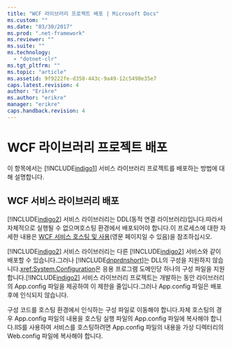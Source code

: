 ```yaml
---
title: "WCF 라이브러리 프로젝트 배포 | Microsoft Docs"
ms.custom: ""
ms.date: "03/30/2017"
ms.prod: ".net-framework"
ms.reviewer: ""
ms.suite: ""
ms.technology: 
  - "dotnet-clr"
ms.tgt_pltfrm: ""
ms.topic: "article"
ms.assetid: 9f9222fe-d358-443c-9a49-12c5498e35e7
caps.latest.revision: 4
author: "Erikre"
ms.author: "erikre"
manager: "erikre"
caps.handback.revision: 4
---
```

# WCF 라이브러리 프로젝트 배포
이 항목에서는 [!INCLUDE[indigo1](../../../includes/indigo1-md.md)] 서비스 라이브러리 프로젝트를 배포하는 방법에 대해 설명합니다.  
  
## WCF 서비스 라이브러리 배포  
 [!INCLUDE[indigo2](../../../includes/indigo2-md.md)] 서비스 라이브러리는 DDL\(동적 연결 라이브러리\)입니다.따라서 자체적으로 실행될 수 없으며호스팅 환경에서 배포되어야 합니다.이 프로세스에 대한 자세한 내용은 [WCF 서비스 호스팅 및 사용](http://go.microsoft.com/fwlink/?LinkId=99932)\(영문 페이지일 수 있음\)을 참조하십시오.  
  
 [!INCLUDE[indigo2](../../../includes/indigo2-md.md)] 서비스 라이브러리는 다른 [!INCLUDE[indigo2](../../../includes/indigo2-md.md)] 서비스와 같이 배포할 수 있습니다.그러나 [!INCLUDE[dnprdnshort](../../../includes/dnprdnshort-md.md)]는 DLL의 구성을 지원하지 않습니다.<xref:System.Configuration>은 응용 프로그램 도메인당 하나의 구성 파일을 지원합니다.[!INCLUDE[indigo2](../../../includes/indigo2-md.md)] 서비스 라이브러리 프로젝트는 개발하는 동안 라이브러리의 App.config 파일을 제공하여 이 제한을 줄입니다.그러나 App.config 파일은 배포 후에 인식되지 않습니다.  
  
 구성 코드를 호스팅 환경에서 인식하는 구성 파일로 이동해야 합니다.자체 호스팅의 경우 App.config 파일의 내용을 호스팅 실행 파일의 App.config 파일에 복사해야 합니다.IIS를 사용하여 서비스를 호스팅하려면 App.config 파일의 내용을 가상 디렉터리의 Web.config 파일에 복사해야 합니다.